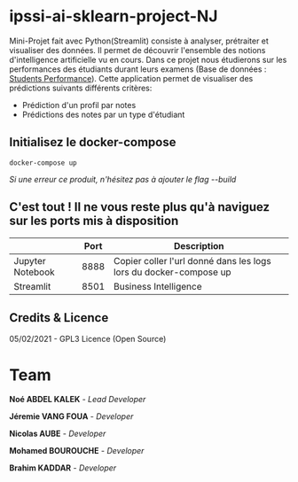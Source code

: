 # ipssi-ai-sklearn-project-NJ
Mini-Projet fait avec Python(Streamlit) consiste à analyser, prétraiter et visualiser des données.
Il permet de découvrir l'ensemble des notions d'intelligence artificielle vu en cours.
Dans ce projet nous étudierons sur les performances des étudiants durant leurs examens
(Base de données : [Students Performance](https://www.kaggle.com/spscientist/students-performance-in-exams)).
Cette application permet de visualiser des prédictions suivants différents critères:
- Prédiction d'un profil par notes
- Prédictions des notes par un type d'étudiant


## Initialisez le docker-compose 
`docker-compose up`

*Si une erreur ce produit, n'hésitez pas à ajouter le flag --build*

## C'est tout ! Il ne vous reste plus qu'à naviguez sur les ports mis à disposition




|                   | Port  | Description           | 
|------------------|-------|-----------------------|
| Jupyter Notebook | 8888  | Copier coller l'url donné dans les logs lors du docker-compose up |
| Streamlit        | 8501  | Business Intelligence | 

## Credits & Licence
05/02/2021 - GPL3 Licence (Open Source)

# Team

**Noé ABDEL KALEK**  - *Lead Developer*

**Jéremie VANG FOUA**  - *Developer*

**Nicolas AUBE**  - *Developer*    

**Mohamed BOUROUCHE** - *Developer*

**Brahim KADDAR** - *Developer*
